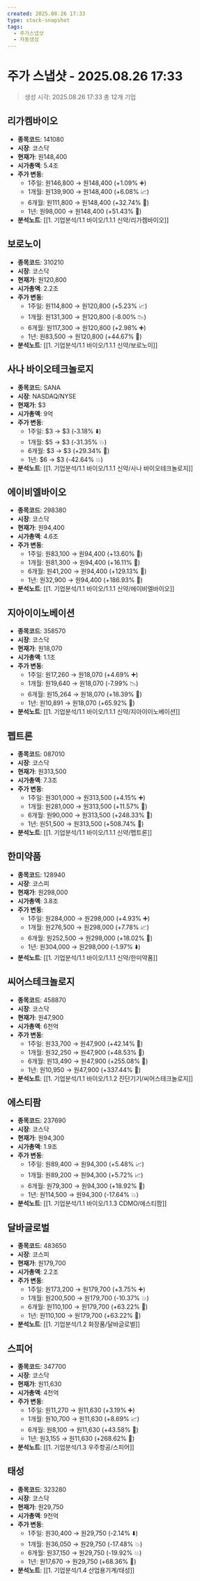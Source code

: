 ```yaml
---
created: 2025.08.26 17:33
type: stock-snapshot
tags:
  - 주가스냅샷
  - 자동생성
---
```


# 주가 스냅샷 - 2025.08.26 17:33

> 생성 시각: 2025.08.26 17:33
> 총 12개 기업


## 리가켐바이오
- **종목코드**: 141080
- **시장**: 코스닥
- **현재가**: 원148,400
- **시가총액**: 5.4조
- **주가 변동**:
  - 1주일: 원146,800 → 원148,400 (+1.09% ➕)
  - 1개월: 원139,900 → 원148,400 (+6.08% 📈)
  - 6개월: 원111,800 → 원148,400 (+32.74% 🚀)
  - 1년: 원98,000 → 원148,400 (+51.43% 🚀)
- **분석노트**: [[1. 기업분석/1.1 바이오/1.1.1 신약/리가켐바이오]]


## 보로노이
- **종목코드**: 310210
- **시장**: 코스닥
- **현재가**: 원120,800
- **시가총액**: 2.2조
- **주가 변동**:
  - 1주일: 원114,800 → 원120,800 (+5.23% 📈)
  - 1개월: 원131,300 → 원120,800 (-8.00% 📉)
  - 6개월: 원117,300 → 원120,800 (+2.98% ➕)
  - 1년: 원83,500 → 원120,800 (+44.67% 🚀)
- **분석노트**: [[1. 기업분석/1.1 바이오/1.1.1 신약/보로노이]]


## 사나 바이오테크놀로지
- **종목코드**: SANA
- **시장**: NASDAQ/NYSE
- **현재가**: $3
- **시가총액**: 9억
- **주가 변동**:
  - 1주일: $3 → $3 (-3.18% ⬇️)
  - 1개월: $5 → $3 (-31.35% 💥)
  - 6개월: $3 → $3 (+29.34% 🚀)
  - 1년: $6 → $3 (-42.64% 💥)
- **분석노트**: [[1. 기업분석/1.1 바이오/1.1.1 신약/사나 바이오테크놀로지]]


## 에이비엘바이오
- **종목코드**: 298380
- **시장**: 코스닥
- **현재가**: 원94,400
- **시가총액**: 4.6조
- **주가 변동**:
  - 1주일: 원83,100 → 원94,400 (+13.60% 🚀)
  - 1개월: 원81,300 → 원94,400 (+16.11% 🚀)
  - 6개월: 원41,200 → 원94,400 (+129.13% 🚀)
  - 1년: 원32,900 → 원94,400 (+186.93% 🚀)
- **분석노트**: [[1. 기업분석/1.1 바이오/1.1.1 신약/에이비엘바이오]]


## 지아이이노베이션
- **종목코드**: 358570
- **시장**: 코스닥
- **현재가**: 원18,070
- **시가총액**: 1.1조
- **주가 변동**:
  - 1주일: 원17,260 → 원18,070 (+4.69% ➕)
  - 1개월: 원19,640 → 원18,070 (-7.99% 📉)
  - 6개월: 원15,264 → 원18,070 (+18.39% 🚀)
  - 1년: 원10,891 → 원18,070 (+65.92% 🚀)
- **분석노트**: [[1. 기업분석/1.1 바이오/1.1.1 신약/지아이이노베이션]]


## 펩트론
- **종목코드**: 087010
- **시장**: 코스닥
- **현재가**: 원313,500
- **시가총액**: 7.3조
- **주가 변동**:
  - 1주일: 원301,000 → 원313,500 (+4.15% ➕)
  - 1개월: 원281,000 → 원313,500 (+11.57% 🚀)
  - 6개월: 원90,000 → 원313,500 (+248.33% 🚀)
  - 1년: 원51,500 → 원313,500 (+508.74% 🚀)
- **분석노트**: [[1. 기업분석/1.1 바이오/1.1.1 신약/펩트론]]


## 한미약품
- **종목코드**: 128940
- **시장**: 코스피
- **현재가**: 원298,000
- **시가총액**: 3.8조
- **주가 변동**:
  - 1주일: 원284,000 → 원298,000 (+4.93% ➕)
  - 1개월: 원276,500 → 원298,000 (+7.78% 📈)
  - 6개월: 원252,500 → 원298,000 (+18.02% 🚀)
  - 1년: 원304,000 → 원298,000 (-1.97% ⬇️)
- **분석노트**: [[1. 기업분석/1.1 바이오/1.1.1 신약/한미약품]]


## 씨어스테크놀로지
- **종목코드**: 458870
- **시장**: 코스닥
- **현재가**: 원47,900
- **시가총액**: 6천억
- **주가 변동**:
  - 1주일: 원33,700 → 원47,900 (+42.14% 🚀)
  - 1개월: 원32,250 → 원47,900 (+48.53% 🚀)
  - 6개월: 원13,490 → 원47,900 (+255.08% 🚀)
  - 1년: 원10,950 → 원47,900 (+337.44% 🚀)
- **분석노트**: [[1. 기업분석/1.1 바이오/1.1.2 진단기기/씨어스테크놀로지]]


## 에스티팜
- **종목코드**: 237690
- **시장**: 코스닥
- **현재가**: 원94,300
- **시가총액**: 1.9조
- **주가 변동**:
  - 1주일: 원89,400 → 원94,300 (+5.48% 📈)
  - 1개월: 원89,200 → 원94,300 (+5.72% 📈)
  - 6개월: 원79,300 → 원94,300 (+18.92% 🚀)
  - 1년: 원114,500 → 원94,300 (-17.64% 💥)
- **분석노트**: [[1. 기업분석/1.1 바이오/1.1.3 CDMO/에스티팜]]


## 달바글로벌
- **종목코드**: 483650
- **시장**: 코스피
- **현재가**: 원179,700
- **시가총액**: 2.2조
- **주가 변동**:
  - 1주일: 원173,200 → 원179,700 (+3.75% ➕)
  - 1개월: 원200,500 → 원179,700 (-10.37% 💥)
  - 6개월: 원110,100 → 원179,700 (+63.22% 🚀)
  - 1년: 원110,100 → 원179,700 (+63.22% 🚀)
- **분석노트**: [[1. 기업분석/1.2 화장품/달바글로벌]]


## 스피어
- **종목코드**: 347700
- **시장**: 코스닥
- **현재가**: 원11,630
- **시가총액**: 4천억
- **주가 변동**:
  - 1주일: 원11,270 → 원11,630 (+3.19% ➕)
  - 1개월: 원10,700 → 원11,630 (+8.69% 📈)
  - 6개월: 원8,100 → 원11,630 (+43.58% 🚀)
  - 1년: 원3,155 → 원11,630 (+268.62% 🚀)
- **분석노트**: [[1. 기업분석/1.3 우주항공/스피어]]


## 태성
- **종목코드**: 323280
- **시장**: 코스닥
- **현재가**: 원29,750
- **시가총액**: 9천억
- **주가 변동**:
  - 1주일: 원30,400 → 원29,750 (-2.14% ⬇️)
  - 1개월: 원36,050 → 원29,750 (-17.48% 💥)
  - 6개월: 원37,150 → 원29,750 (-19.92% 💥)
  - 1년: 원17,670 → 원29,750 (+68.36% 🚀)
- **분석노트**: [[1. 기업분석/1.4 산업용기계/태성]]

